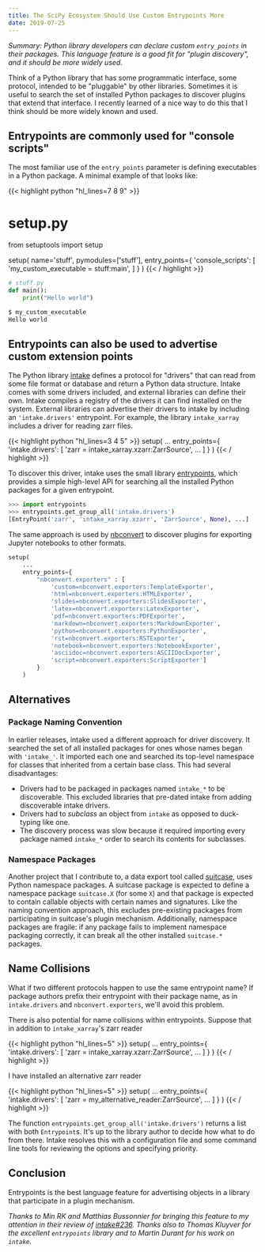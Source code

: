 ```yaml
---
title: The SciPy Ecosystem Should Use Custom Entrypoints More
date: 2019-07-25
---
```


*Summary: Python library developers can declare custom ``entry_points`` in their
packages. This language feature is a good fit for "plugin discovery", and
it should be more widely used.*

Think of a Python library that has some programmatic interface, some protocol,
intended to be "pluggable" by other libraries. Sometimes it is useful to search
the set of installed Python packages to discover plugins that extend that
interface. I recently learned of a nice way to do this that I think should be
more widely known and used.

## Entrypoints are commonly used for "console scripts"

The most familiar use of the ``entry_points`` parameter is defining
executables in a Python package. A minimal example of that looks like:

{{< highlight python "hl_lines=7 8 9" >}}
# setup.py
from setuptools import setup

setup(
    name='stuff',
    pymodules=['stuff'],
    entry_points={
        'console_scripts': [
            'my_custom_executable = stuff:main',
            ]
        }
    )
{{< / highlight >}}

```python
# stuff.py
def main():
    print("Hello world")
```


```bash
$ my_custom_executable
Hello world
```

## Entrypoints can also be used to advertise custom extension points

The Python library [intake](https://intake.readthedocs.io) defines a protocol
for "drivers" that can read from some file format or database and return a
Python data structure. Intake comes with some drivers included, and external
libraries can define their own. Intake compiles a registry of the drivers it can
find installed on the system. External libraries can advertise their drivers to
intake by including an ``'intake.drivers'`` entrypoint. For example, the library
``intake_xarray`` includes a driver for reading zarr files.

{{< highlight python "hl_lines=3 4 5" >}}
setup(
    ...
    entry_points={
        'intake.drivers': [
            'zarr = intake_xarray.xzarr:ZarrSource',
            ...
            ]
        }
    )
{{< / highlight >}}

To discover this driver, intake uses the small library
[entrypoints](https://entrypoints.readthedocs.io), which provides a simple
high-level API for searching all the installed Python packages for a given
entrypoint.


```python
>>> import entrypoints
>>> entrypoints.get_group_all('intake.drivers')
[EntryPoint('zarr', 'intake_xarray.xzarr', 'ZarrSource', None), ...]
```

The same approach is used by
[nbconvert](https://nbconvert.readthedocs.io/en/latest/) to discover plugins for
exporting Jupyter notebooks to other formats.

```python
setup(
    ...
    entry_points={
        "nbconvert.exporters" : [
            'custom=nbconvert.exporters:TemplateExporter',
            'html=nbconvert.exporters:HTMLExporter',
            'slides=nbconvert.exporters:SlidesExporter',
            'latex=nbconvert.exporters:LatexExporter',
            'pdf=nbconvert.exporters:PDFExporter',
            'markdown=nbconvert.exporters:MarkdownExporter',
            'python=nbconvert.exporters:PythonExporter',
            'rst=nbconvert.exporters:RSTExporter',
            'notebook=nbconvert.exporters:NotebookExporter',
            'asciidoc=nbconvert.exporters:ASCIIDocExporter',
            'script=nbconvert.exporters:ScriptExporter']
        }
    )
```

## Alternatives

### Package Naming Convention

In earlier releases, intake used a different approach for driver discovery. It
searched the set of all installed packages for ones whose names began with
``'intake_'``. It imported each one and searched its top-level namespace for
classes that inherited from a certain base class. This had several
disadvantages:

* Drivers had to be packaged in packages named ``intake_*`` to be discoverable.
  This excluded libraries that pre-dated intake from adding discoverable intake
  drivers.
* Drivers had to *subclass* an object from ``intake`` as opposed to duck-typing
  like one.
* The discovery process was slow because it required importing every package
  named ``intake_*`` order to search its contents for subclasses.

### Namespace Packages

Another project that I contribute to, a data export tool called
[suitcase](https://blueskyproject.io/suitcase), uses Python namespace packages.
A suitcase package is expected to define a namespace package ``suitcase.X`` (for
some ``X``) and that package is expected to contain callable objects with
certain names and signatures. Like the naming convention approach, this excludes
pre-existing packages from participating in suitcase's plugin mechanism. 
Additionally, namespace packages are fragile: if any package fails to implement
namespace packaging correctly, it can break all the other installed
``suitcase.*`` packages.

## Name Collisions

What if two different protocols happen to use the same entrypoint name?
If package authors prefix their entrypoint with their package name, as in
``intake.drivers`` and ``nbconvert.exporters``, we'll avoid this problem.

There is also potential for name collisions within entrypoints. Suppose that in
addition to ``intake_xarray``'s zarr reader

{{< highlight python "hl_lines=5" >}}
setup(
    ...
    entry_points={
        'intake.drivers': [
            'zarr = intake_xarray.xzarr:ZarrSource',
            ...
            ]
        }
    )
{{< / highlight >}}

I have installed an alternative zarr reader

{{< highlight python "hl_lines=5" >}}
setup(
    ...
    entry_points={
        'intake.drivers': [
            'zarr = my_alternative_reader:ZarrSource',
            ...
            ]
        }
    )
{{< / highlight >}}

The function ``entrypoints.get_group_all('intake.drivers')`` returns a list with both
``Entrypoint``s. It's up to the library author to decide how what to do from
there. Intake resolves this with a configuration file and some command line
tools for reviewing the options and specifying priority.

## Conclusion

Entrypoints is the best language feature for advertising objects in a library
that participate in a plugin mechanism.

*Thanks to Min RK and Matthias Bussonnier for bringing this feature to my
attention in their review of
[intake#236](https://github.com/intake/intake/pull/236). Thanks also to Thomas
Kluyver for the excellent ``entrypoints``
library and to Martin Durant for his work on ``intake``.*
